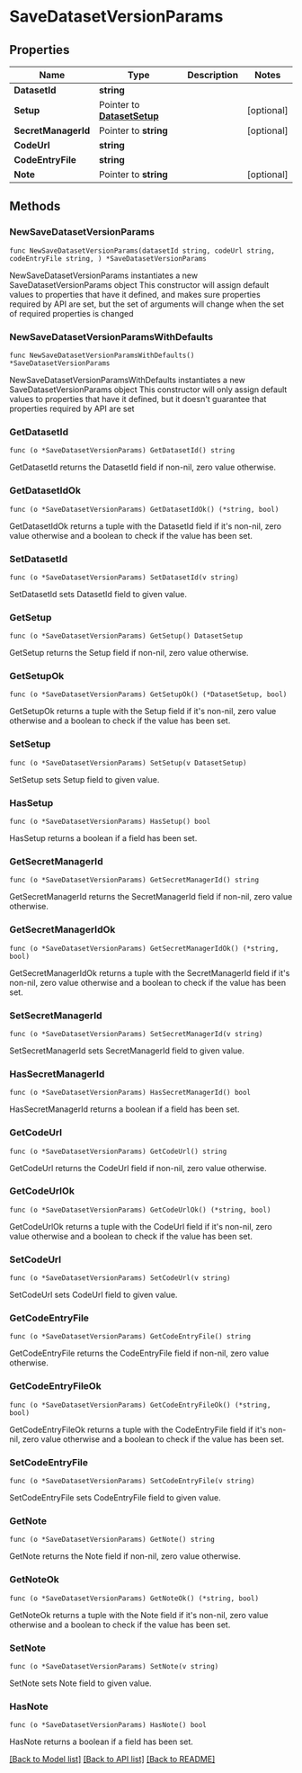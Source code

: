 # SaveDatasetVersionParams

## Properties

Name | Type | Description | Notes
------------ | ------------- | ------------- | -------------
**DatasetId** | **string** |  | 
**Setup** | Pointer to [**DatasetSetup**](DatasetSetup.md) |  | [optional] 
**SecretManagerId** | Pointer to **string** |  | [optional] 
**CodeUrl** | **string** |  | 
**CodeEntryFile** | **string** |  | 
**Note** | Pointer to **string** |  | [optional] 

## Methods

### NewSaveDatasetVersionParams

`func NewSaveDatasetVersionParams(datasetId string, codeUrl string, codeEntryFile string, ) *SaveDatasetVersionParams`

NewSaveDatasetVersionParams instantiates a new SaveDatasetVersionParams object
This constructor will assign default values to properties that have it defined,
and makes sure properties required by API are set, but the set of arguments
will change when the set of required properties is changed

### NewSaveDatasetVersionParamsWithDefaults

`func NewSaveDatasetVersionParamsWithDefaults() *SaveDatasetVersionParams`

NewSaveDatasetVersionParamsWithDefaults instantiates a new SaveDatasetVersionParams object
This constructor will only assign default values to properties that have it defined,
but it doesn't guarantee that properties required by API are set

### GetDatasetId

`func (o *SaveDatasetVersionParams) GetDatasetId() string`

GetDatasetId returns the DatasetId field if non-nil, zero value otherwise.

### GetDatasetIdOk

`func (o *SaveDatasetVersionParams) GetDatasetIdOk() (*string, bool)`

GetDatasetIdOk returns a tuple with the DatasetId field if it's non-nil, zero value otherwise
and a boolean to check if the value has been set.

### SetDatasetId

`func (o *SaveDatasetVersionParams) SetDatasetId(v string)`

SetDatasetId sets DatasetId field to given value.


### GetSetup

`func (o *SaveDatasetVersionParams) GetSetup() DatasetSetup`

GetSetup returns the Setup field if non-nil, zero value otherwise.

### GetSetupOk

`func (o *SaveDatasetVersionParams) GetSetupOk() (*DatasetSetup, bool)`

GetSetupOk returns a tuple with the Setup field if it's non-nil, zero value otherwise
and a boolean to check if the value has been set.

### SetSetup

`func (o *SaveDatasetVersionParams) SetSetup(v DatasetSetup)`

SetSetup sets Setup field to given value.

### HasSetup

`func (o *SaveDatasetVersionParams) HasSetup() bool`

HasSetup returns a boolean if a field has been set.

### GetSecretManagerId

`func (o *SaveDatasetVersionParams) GetSecretManagerId() string`

GetSecretManagerId returns the SecretManagerId field if non-nil, zero value otherwise.

### GetSecretManagerIdOk

`func (o *SaveDatasetVersionParams) GetSecretManagerIdOk() (*string, bool)`

GetSecretManagerIdOk returns a tuple with the SecretManagerId field if it's non-nil, zero value otherwise
and a boolean to check if the value has been set.

### SetSecretManagerId

`func (o *SaveDatasetVersionParams) SetSecretManagerId(v string)`

SetSecretManagerId sets SecretManagerId field to given value.

### HasSecretManagerId

`func (o *SaveDatasetVersionParams) HasSecretManagerId() bool`

HasSecretManagerId returns a boolean if a field has been set.

### GetCodeUrl

`func (o *SaveDatasetVersionParams) GetCodeUrl() string`

GetCodeUrl returns the CodeUrl field if non-nil, zero value otherwise.

### GetCodeUrlOk

`func (o *SaveDatasetVersionParams) GetCodeUrlOk() (*string, bool)`

GetCodeUrlOk returns a tuple with the CodeUrl field if it's non-nil, zero value otherwise
and a boolean to check if the value has been set.

### SetCodeUrl

`func (o *SaveDatasetVersionParams) SetCodeUrl(v string)`

SetCodeUrl sets CodeUrl field to given value.


### GetCodeEntryFile

`func (o *SaveDatasetVersionParams) GetCodeEntryFile() string`

GetCodeEntryFile returns the CodeEntryFile field if non-nil, zero value otherwise.

### GetCodeEntryFileOk

`func (o *SaveDatasetVersionParams) GetCodeEntryFileOk() (*string, bool)`

GetCodeEntryFileOk returns a tuple with the CodeEntryFile field if it's non-nil, zero value otherwise
and a boolean to check if the value has been set.

### SetCodeEntryFile

`func (o *SaveDatasetVersionParams) SetCodeEntryFile(v string)`

SetCodeEntryFile sets CodeEntryFile field to given value.


### GetNote

`func (o *SaveDatasetVersionParams) GetNote() string`

GetNote returns the Note field if non-nil, zero value otherwise.

### GetNoteOk

`func (o *SaveDatasetVersionParams) GetNoteOk() (*string, bool)`

GetNoteOk returns a tuple with the Note field if it's non-nil, zero value otherwise
and a boolean to check if the value has been set.

### SetNote

`func (o *SaveDatasetVersionParams) SetNote(v string)`

SetNote sets Note field to given value.

### HasNote

`func (o *SaveDatasetVersionParams) HasNote() bool`

HasNote returns a boolean if a field has been set.


[[Back to Model list]](../README.md#documentation-for-models) [[Back to API list]](../README.md#documentation-for-api-endpoints) [[Back to README]](../README.md)


